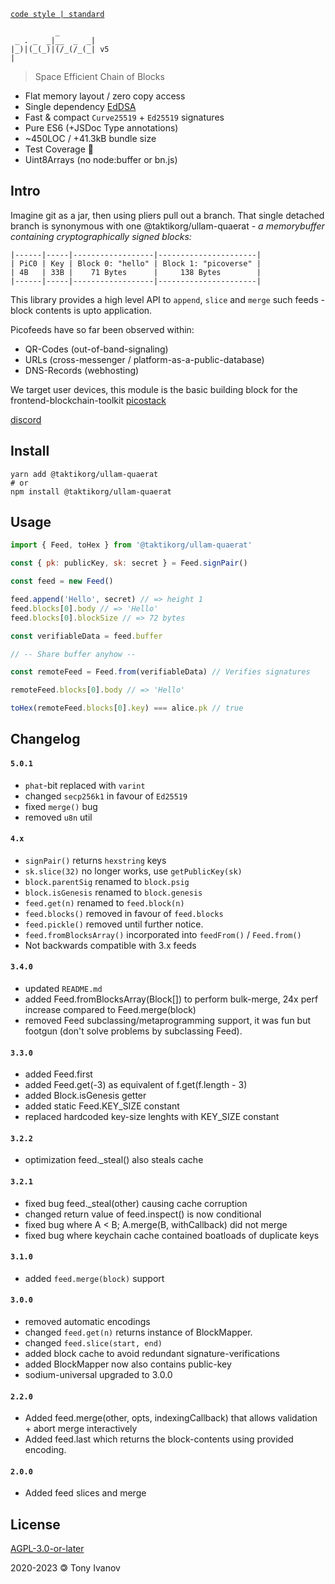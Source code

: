 [`code style | standard`](https://standardjs.com/)
```
          _
 _ . _  _|__  _  _|
|_)|(_(_)|(/_(/_(_| v5
|
```

> Space Efficient Chain of Blocks

- Flat memory layout / zero copy access
- Single dependency [EdDSA](https://github.com/paulmillr/noble-curves)
- Fast &amp; compact `Curve25519` + `Ed25519` signatures
- Pure ES6 (+JSDoc Type annotations)
- ~450LOC / +41.3kB bundle size
- Test Coverage 💯
- Uint8Arrays (no node:buffer or bn.js)

## Intro

Imagine git as a jar, then using pliers pull out a branch.
That single detached branch is synonymous with one @taktikorg/ullam-quaerat
_- a memorybuffer containing cryptographically signed blocks:_

```
|------|-----|------------------|----------------------|
| PiC0 | Key | Block 0: "hello" | Block 1: "picoverse" |
| 4B   | 33B |    71 Bytes      |     138 Bytes        |
|------|-----|------------------|----------------------|
```

This library provides a high level API to `append`, `slice` and `merge`
such feeds - block contents is upto application.

Picofeeds have so far been observed within:
- QR-Codes (out-of-band-signaling)
- URLs (cross-messenger / platform-as-a-public-database)
- DNS-Records (webhosting)

We target user devices,
this module is the basic building block for the frontend-blockchain-toolkit [picostack](https://github.com/telamon/picostack)

[discord](https://discord.gg/8RMRUPZ9RS)

## <a name="install"></a> Install

```
yarn add @taktikorg/ullam-quaerat
# or
npm install @taktikorg/ullam-quaerat
```

## <a name="usage"></a> Usage

```js
import { Feed, toHex } from '@taktikorg/ullam-quaerat'

const { pk: publicKey, sk: secret } = Feed.signPair()

const feed = new Feed()

feed.append('Hello', secret) // => height 1
feed.blocks[0].body // => 'Hello'
feed.blocks[0].blockSize // => 72 bytes

const verifiableData = feed.buffer

// -- Share buffer anyhow --

const remoteFeed = Feed.from(verifiableData) // Verifies signatures

remoteFeed.blocks[0].body // => 'Hello'

toHex(remoteFeed.blocks[0].key) === alice.pk // true
```


## Changelog

#### `5.0.1`
- `phat`-bit replaced with `varint`
- changed `secp256k1` in favour of `Ed25519`
- fixed `merge()` bug
- removed `u8n` util

#### `4.x`
- `signPair()` returns `hexstring` keys
- `sk.slice(32)` no longer works, use `getPublicKey(sk)`
- `block.parentSig` renamed to `block.psig`
- `block.isGenesis` renamed to `block.genesis`
- `feed.get(n)` renamed to `feed.block(n)`
- `feed.blocks()` removed in favour of `feed.blocks`
- `feed.pickle()` removed until further notice.
- `feed.fromBlocksArray()` incorporated into `feedFrom()` / `Feed.from()`
- Not backwards compatible with 3.x feeds

#### `3.4.0`
- updated `README.md`
- added Feed.fromBlocksArray(Block[]) to perform bulk-merge, 24x perf increase compared to Feed.merge(block)
- removed Feed subclassing/metaprogramming support, it was fun but footgun (don't solve problems by subclassing Feed).

#### `3.3.0`
- added Feed.first
- added Feed.get(-3) as equivalent of f.get(f.length - 3)
- added Block.isGenesis getter
- added static Feed.KEY_SIZE constant
- replaced hardcoded key-size lenghts with KEY_SIZE constant

#### `3.2.2`
- optimization feed._steal() also steals cache

#### `3.2.1`
- fixed bug feed._steal(other) causing cache corruption
- changed return value of feed.inspect() is now conditional
- fixed bug where A < B; A.merge(B, withCallback) did not merge
- fixed bug where keychain cache contained boatloads of duplicate keys

#### `3.1.0`
- added `feed.merge(block)` support

#### `3.0.0`
- removed automatic encodings
- changed `feed.get(n)` returns instance of BlockMapper.
- changed `feed.slice(start, end)`
- added block cache to avoid redundant signature-verifications
- added BlockMapper now also contains public-key
- sodium-universal upgraded to 3.0.0

#### `2.2.0`
- Added feed.merge(other, opts, indexingCallback) that allows validation + abort merge interactively
- Added feed.last which returns the block-contents using provided encoding.
#### `2.0.0`
-  Added feed slices and merge
## License

[AGPL-3.0-or-later](./LICENSE)

2020-2023 &#x1f12f; Tony Ivanov

